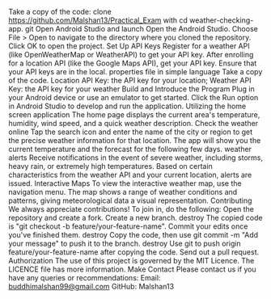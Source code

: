 Take a copy of the code: clone https://github.com/Malshan13/Practical_Exam with cd weather-checking-app.
git Open Android Studio and launch
Open the Android Studio. Choose File > Open to navigate to the directory where you cloned the repository. 
Click OK to open the project. Set Up API Keys
Register for a weather API (like OpenWeatherMap or WeatherAPI) to get your API key. 
After enrolling for a location API (like the Google Maps API), get your API key. Ensure that your API keys are in the local.
properties file in simple language Take a copy of the code. Location API Key: the API key for your location; Weather API Key: 
the API key for your weather Build and Introduce the Program
Plug in your Android device or use an emulator to get started. Click the Run option in Android Studio to develop and run the application. 
Utilizing the home screen application The home page displays the current area's temperature, humidity, wind speed, and a quick weather description. 
Check the weather online Tap the search icon and enter the name of the city or region to get the precise weather information for that location. 
The app will show you the current temperature and the forecast for the following few days. 
weather alerts Receive notifications in the event of severe weather, including storms, heavy rain, or extremely high temperatures. 
Based on certain characteristics from the weather API and your current location, alerts are issued.
Interactive Maps To view the interactive weather map, use the navigation menu. 
The map shows a range of weather conditions and patterns, giving meteorological data a visual representation. 
Contributing We always appreciate contributions! To join in, do the following:
Open the repository and create a fork. Create a new branch. destroy The copied code is "git checkout -b feature/your-feature-name". 
Commit your edits once you've finished them. destroy Copy the code, then use git commit -m "Add your message" to push it to the branch. 
destroy Use git to push origin feature/your-feature-name after copying the code. Send out a pull request. 
Authorization The use of this project is governed by the MIT Licence. The LICENCE file has more information.
Make Contact Please contact us if you have any queries or recommendations:
Email: buddhimalshan99@gmail.com GitHub: Malshan13
